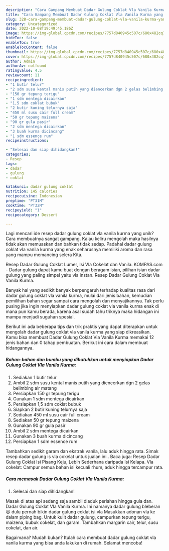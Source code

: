 ```yaml
---
description: "Cara Gampang Membuat Dadar Gulung Coklat Vla Vanila Kurma yang Enak"
title: "Cara Gampang Membuat Dadar Gulung Coklat Vla Vanila Kurma yang Enak"
slug: 328-cara-gampang-membuat-dadar-gulung-coklat-vla-vanila-kurma-yang-enak
category: Uncategorized
date: 2022-10-08T19:49:45.186Z
image: https://img-global.cpcdn.com/recipes/7757d840945c507c/680x482cq70/dadar-gulung-coklat-vla-vanila-kurma-foto-resep-utama.jpg
hideToc: false
enableToc: true
enableTocContent: false
thumbnail: https://img-global.cpcdn.com/recipes/7757d840945c507c/680x482cq70/dadar-gulung-coklat-vla-vanila-kurma-foto-resep-utama.jpg
cover: https://img-global.cpcdn.com/recipes/7757d840945c507c/680x482cq70/dadar-gulung-coklat-vla-vanila-kurma-foto-resep-utama.jpg
author: Admin
authorAv: notfound
ratingvalue: 4.5
reviewcount: 11
recipeingredient:
- "1 butir telur"
- "2 sdm susu kental manis putih yang diencerkan dgn 2 gelas belimbing air matang"
- "150 gr tepung terigu"
- "1 sdm mentega dicairkan"
- "1,5 sdm coklat bubuk"
- "2 butir kuning telurnya saja"
- "450 ml susu cair full cream"
- "50 gr tepung maizena"
- "90 gr gula pasir"
- "2 sdm mentega dicairkan"
- "3 buah kurma dicincang"
- "1 sdm essence rum"
recipeinstructions:

- "Selesai dan siap dihidangkan!"
categories:
- Resep
tags:
- dadar
- gulung
- coklat

katakunci: dadar gulung coklat 
nutrition: 145 calories
recipecuisine: Indonesian
preptime: "PT31M"
cooktime: "PT32M"
recipeyield: "1"
recipecategory: Dessert

---
```





Lagi mencari ide resep dadar gulung coklat vla vanila kurma yang unik? Cara membuatnya sangat gampang. Kalau keliru mengolah maka hasilnya tidak akan memuaskan dan bahkan tidak sedap. Padahal dadar gulung coklat vla vanila kurma yang enak seharusnya memiliki aroma dan rasa yang mampu memancing selera Kita.





Resep Dadar Gulung Coklat Lumer, Isi Vla Cokelat dan Vanila. KOMPAS.com - Dadar gulung dapat kamu buat dengan beragam isian, pilihan isian dadar gulung yang paling simpel yaitu vla instan. Resep Dadar Gulung Coklat Vla Vanila Kurma.

Banyak hal yang sedikit banyak berpengaruh terhadap kualitas rasa dari dadar gulung coklat vla vanila kurma, mulai dari jenis bahan, kemudian pemilihan bahan segar sampai cara mengolah dan menyajikannya. Tak perlu pusing jika ingin menyiapkan dadar gulung coklat vla vanila kurma enak di mana pun kamu berada, karena asal sudah tahu triknya maka hidangan ini mampu menjadi suguhan spesial.






Berikut ini ada beberapa tips dan trik praktis yang dapat diterapkan untuk mengolah dadar gulung coklat vla vanila kurma yang siap dikreasikan. Kamu bisa membuat Dadar Gulung Coklat Vla Vanila Kurma memakai 12 jenis bahan dan 0 tahap pembuatan. Berikut ini cara dalam membuat hidangannya.

<!--inarticleads1-->

##### Bahan-bahan dan bumbu yang dibutuhkan untuk menyiapkan Dadar Gulung Coklat Vla Vanila Kurma:

1. Sediakan 1 butir telur
1. Ambil 2 sdm susu kental manis putih yang diencerkan dgn 2 gelas belimbing air matang
1. Persiapkan 150 gr tepung terigu
1. Gunakan 1 sdm mentega dicairkan
1. Persiapkan 1,5 sdm coklat bubuk
1. Siapkan 2 butir kuning telurnya saja
1. Sediakan 450 ml susu cair full cream
1. Sediakan 50 gr tepung maizena
1. Gunakan 90 gr gula pasir
1. Ambil 2 sdm mentega dicairkan
1. Gunakan 3 buah kurma dicincang
1. Persiapkan 1 sdm essence rum


Tambahkan sedikit garam dan ekstrak vanila, lalu aduk hingga rata. Simak resep dadar gulung is vla cokelat untuk jualan ini.. Baca juga: Resep Dadar Gulung Coklat Isi Pisang Keju, Lebih Sederhana daripada Isi Kelapa. Vla cokelat: Campur semua bahan isi kecuali rhum, aduk hingga tercampur rata. 

<!--inarticleads2-->

##### Cara memasak Dadar Gulung Coklat Vla Vanila Kurma:


1. Selesai dan siap dihidangkan!

Masak di atas api sedang saja sambil diaduk perlahan hingga gula dan. Dadar Gulung Coklat Vla Vanila Kurma. Ini namanya dadar gulung bleberan 😆 dulu pernah bikin dadar gulung coklat isi vla Masukkan adonan vla ke dalam piping bag. Untuk kulit dadar gulung, campurkan tepung terigu, maizena, bubuk cokelat, dan garam. Tambahkan margarin cair, telur, susu cokelat, dan air. 

Bagaimana? Mudah bukan? Itulah cara membuat dadar gulung coklat vla vanila kurma yang bisa anda lakukan di rumah. Selamat mencoba!

